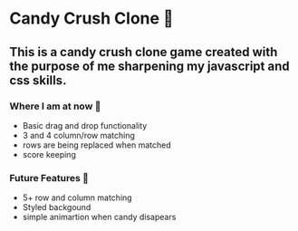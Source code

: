 # Candy Crush Clone 🍭
## This is a candy crush clone game created with the purpose of me sharpening my javascript and css skills.


### Where I am at now 🍬
- Basic drag and drop functionality
- 3 and 4 column/row matching
- rows are being replaced when matched 
- score keeping



### Future Features 🧁
- 5+ row and column matching 
- Styled backgound
- simple animartion when candy disapears 
